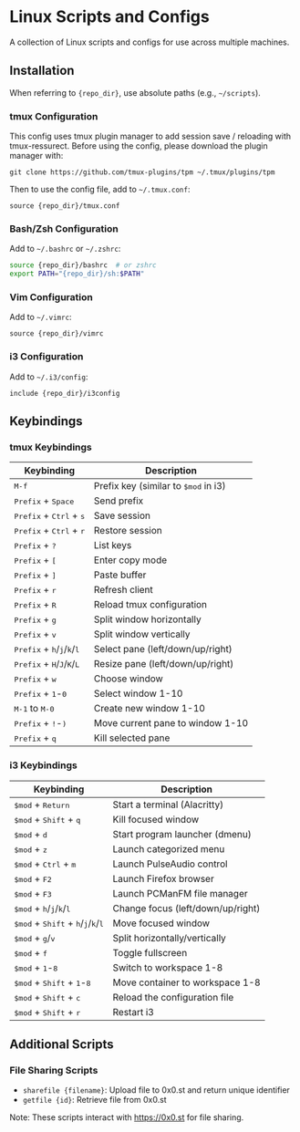 # Linux Scripts and Configs

A collection of Linux scripts and configs for use across multiple machines.

## Installation

When referring to `{repo_dir}`, use absolute paths (e.g., `~/scripts`).

### tmux Configuration
This config uses tmux plugin manager to add session save / reloading with tmux-ressurect.
Before using the config, please download the plugin manager with:
```
git clone https://github.com/tmux-plugins/tpm ~/.tmux/plugins/tpm
```

Then to use the config file, add to `~/.tmux.conf`:
```
source {repo_dir}/tmux.conf
```

### Bash/Zsh Configuration

Add to `~/.bashrc` or `~/.zshrc`:
```bash
source {repo_dir}/bashrc  # or zshrc
export PATH="{repo_dir}/sh:$PATH"
```

### Vim Configuration

Add to `~/.vimrc`:
```
source {repo_dir}/vimrc
```

### i3 Configuration

Add to `~/.i3/config`:
```
include {repo_dir}/i3config
```

## Keybindings

### tmux Keybindings

| Keybinding | Description |
|------------|-------------|
| <kbd>M-f</kbd> | Prefix key (similar to <kbd>$mod</kbd> in i3) |
| <kbd>Prefix</kbd> + <kbd>Space</kbd> | Send prefix |
| <kbd>Prefix</kbd> + <kbd>Ctrl</kbd> + <kbd>s</kbd> | Save session |
| <kbd>Prefix</kbd> + <kbd>Ctrl</kbd> + <kbd>r</kbd> | Restore session |
| <kbd>Prefix</kbd> + <kbd>?</kbd> | List keys |
| <kbd>Prefix</kbd> + <kbd>[</kbd> | Enter copy mode |
| <kbd>Prefix</kbd> + <kbd>]</kbd> | Paste buffer |
| <kbd>Prefix</kbd> + <kbd>r</kbd> | Refresh client |
| <kbd>Prefix</kbd> + <kbd>R</kbd> | Reload tmux configuration |
| <kbd>Prefix</kbd> + <kbd>g</kbd> | Split window horizontally |
| <kbd>Prefix</kbd> + <kbd>v</kbd> | Split window vertically |
| <kbd>Prefix</kbd> + <kbd>h</kbd>/<kbd>j</kbd>/<kbd>k</kbd>/<kbd>l</kbd> | Select pane (left/down/up/right) |
| <kbd>Prefix</kbd> + <kbd>H</kbd>/<kbd>J</kbd>/<kbd>K</kbd>/<kbd>L</kbd> | Resize pane (left/down/up/right) |
| <kbd>Prefix</kbd> + <kbd>w</kbd> | Choose window |
| <kbd>Prefix</kbd> + <kbd>1</kbd>-<kbd>0</kbd> | Select window 1-10 |
| <kbd>M-1</kbd> to <kbd>M-0</kbd> | Create new window 1-10 |
| <kbd>Prefix</kbd> + <kbd>!</kbd>-<kbd>)</kbd> | Move current pane to window 1-10 |
| <kbd>Prefix</kbd> + <kbd>q</kbd> | Kill selected pane |

### i3 Keybindings

| Keybinding | Description |
|------------|-------------|
| <kbd>$mod</kbd> + <kbd>Return</kbd> | Start a terminal (Alacritty) |
| <kbd>$mod</kbd> + <kbd>Shift</kbd> + <kbd>q</kbd> | Kill focused window |
| <kbd>$mod</kbd> + <kbd>d</kbd> | Start program launcher (dmenu) |
| <kbd>$mod</kbd> + <kbd>z</kbd> | Launch categorized menu |
| <kbd>$mod</kbd> + <kbd>Ctrl</kbd> + <kbd>m</kbd> | Launch PulseAudio control |
| <kbd>$mod</kbd> + <kbd>F2</kbd> | Launch Firefox browser |
| <kbd>$mod</kbd> + <kbd>F3</kbd> | Launch PCManFM file manager |
| <kbd>$mod</kbd> + <kbd>h</kbd>/<kbd>j</kbd>/<kbd>k</kbd>/<kbd>l</kbd> | Change focus (left/down/up/right) |
| <kbd>$mod</kbd> + <kbd>Shift</kbd> + <kbd>h</kbd>/<kbd>j</kbd>/<kbd>k</kbd>/<kbd>l</kbd> | Move focused window |
| <kbd>$mod</kbd> + <kbd>g</kbd>/<kbd>v</kbd> | Split horizontally/vertically |
| <kbd>$mod</kbd> + <kbd>f</kbd> | Toggle fullscreen |
| <kbd>$mod</kbd> + <kbd>1</kbd>-<kbd>8</kbd> | Switch to workspace 1-8 |
| <kbd>$mod</kbd> + <kbd>Shift</kbd> + <kbd>1</kbd>-<kbd>8</kbd> | Move container to workspace 1-8 |
| <kbd>$mod</kbd> + <kbd>Shift</kbd> + <kbd>c</kbd> | Reload the configuration file |
| <kbd>$mod</kbd> + <kbd>Shift</kbd> + <kbd>r</kbd> | Restart i3 |

## Additional Scripts

### File Sharing Scripts

- `sharefile {filename}`: Upload file to 0x0.st and return unique identifier
- `getfile {id}`: Retrieve file from 0x0.st

Note: These scripts interact with https://0x0.st for file sharing.
